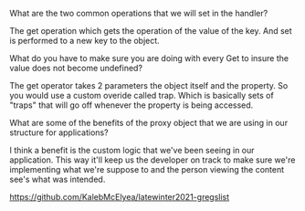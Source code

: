 What are the two common operations that we will set in the handler?

The get operation which gets the operation of the value of the key. And set is performed to a new key to the object.


What do you have to make sure you are doing with every Get to insure the value does not become undefined?

The get operator takes 2 parameters the object itself and the property. So you would use a custom overide called trap. Which is basically sets of "traps" that will go off whenever the property is being accessed. 


What are some of the benefits of the proxy object that we are using in our structure for applications?

I think a benefit is the custom logic that we've been seeing in our application. This way it'll keep us the developer on track to make sure we're implementing what we're suppose to and the person viewing the content see's what was intended. 

https://github.com/KalebMcElyea/latewinter2021-gregslist